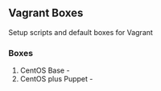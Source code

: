 ## Vagrant Boxes

Setup scripts and default boxes for Vagrant

### Boxes

1. CentOS Base - 
2. CentOS plus Puppet - 